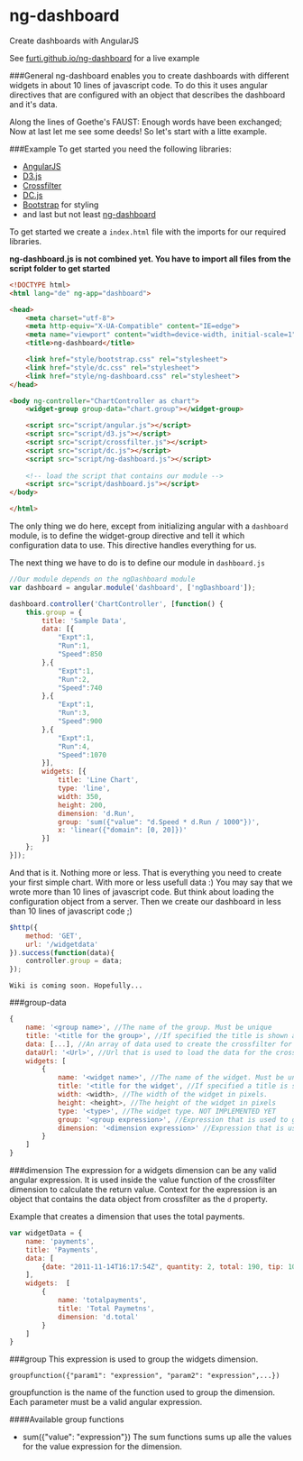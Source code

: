 ng-dashboard
============

Create dashboards with AngularJS

See [furti.github.io/ng-dashboard](http://furti.github.io/ng-dashboard) for a live example

###General
ng-dashboard enables you to create dashboards with different widgets in about 10 lines of javascript code.
To do this it uses angular directives that are configured with an object that describes the dashboard and it's data.

Along the lines of Goethe's FAUST: Enough words have been exchanged; Now at last let me see some deeds!
So let's start with a litte example.

###Example
To get started you need the following libraries:
* [AngularJS](https://angularjs.org/)
* [D3.js](http://d3js.org/)
* [Crossfilter](http://square.github.io/crossfilter/)
* [DC.js](http://dc-js.github.io/dc.js/)
* [Bootstrap](http://getbootstrap.com) for styling
* and last but not least [ng-dashboard](https://github.com/furti/ng-dashboard)

To get started we create a ```index.html``` file with the imports for our required libraries.

**ng-dashboard.js is not combined yet. You have to import all files from the script folder to get started**

```html
<!DOCTYPE html>
<html lang="de" ng-app="dashboard">

<head>
    <meta charset="utf-8">
    <meta http-equiv="X-UA-Compatible" content="IE=edge">
    <meta name="viewport" content="width=device-width, initial-scale=1">
    <title>ng-dashboard</title>

    <link href="style/bootstrap.css" rel="stylesheet">
    <link href="style/dc.css" rel="stylesheet">
    <link href="style/ng-dashboard.css" rel="stylesheet">
</head>

<body ng-controller="ChartController as chart">
    <widget-group group-data="chart.group"></widget-group>

    <script src="script/angular.js"></script>
    <script src="script/d3.js"></script>
    <script src="script/crossfilter.js"></script>
    <script src="script/dc.js"></script>
    <script src="script/ng-dashboard.js"></script>
    
    <!-- load the script that contains our module -->
    <script src="script/dashboard.js"></script>
</body>

</html>
```

The only thing we do here, except from initializing angular with a ```dashboard``` module, is to define the widget-group directive and
tell it which configuration data to use. This directive handles everything for us.

The next thing we have to do is to define our module in ```dashboard.js```

```javascript
//Our module depends on the ngDashboard module
var dashboard = angular.module('dashboard', ['ngDashboard']);

dashboard.controller('ChartController', [function() {
    this.group = {
        title: 'Sample Data',
        data: [{
            "Expt":1,
            "Run":1,
            "Speed":850
        },{
            "Expt":1,
            "Run":2,
            "Speed":740
        },{
            "Expt":1,
            "Run":3,
            "Speed":900
        },{
            "Expt":1,
            "Run":4,
            "Speed":1070
        }],
        widgets: [{
            title: 'Line Chart',
            type: 'line',
            width: 350,
            height: 200,
            dimension: 'd.Run',
            group: 'sum({"value": "d.Speed * d.Run / 1000"})',
            x: 'linear({"domain": [0, 20]})'
        }]
    };
}]);
```

And that is it. Nothing more or less. That is everything you need to create your first simple chart. With more or less usefull data :)
You may say that we wrote more than 10 lines of javascript code. But think about loading the configuration object from a server.
Then we create our dashboard in less than 10 lines of javascript code ;)

```javascript
$http({
    method: 'GET',
    url: '/widgetdata'
}).success(function(data){
    controller.group = data;
});
```

```Wiki is coming soon. Hopefully...```

###group-data
```javascript
{
    name: '<group name>', //The name of the group. Must be unique
    title: '<title for the group>', //If specified the title is shown above the widget group
    data: [...], //An array of data used to create the crossfilter for the widgets. Only used if not dataUrl is specified
    dataUrl: '<Url>', //Url that is used to load the data for the crossfilter. NOT IMPLEMENTED YET
    widgets: [
        {
            name: '<widget name>', //The name of the widget. Must be unique
            title: '<title for the widget', //If specified a title is shown for the widget
            width: <width>, //The width of the widget in pixels.
            height: <height>, //The height of the widget in pixels
            type: '<type>', //The widget type. NOT IMPLEMENTED YET
            group: '<group expression>', //Expression that is used to group the dimension for the widget. NOT IMPLEMENTED YET
            dimension: '<dimension expression>' //Expression that is used to create a dimension for the crossfilter. NOT IMPLEMENTED YET
        }
    ]
}
```

###dimension
The expression for a widgets dimension can be any valid angular expression.
It is used inside the value function of the crossfilter dimension to calculate the return value.
Context for the expression is an object that contains the data object from crossfilter as the ```d``` property.

Example that creates a dimension that uses the total payments.

```javascript
var widgetData = {
    name: 'payments',
    title: 'Payments',
    data: [
        {date: "2011-11-14T16:17:54Z", quantity: 2, total: 190, tip: 100, type: "tab"}
    ],
    widgets:  [
        {
            name: 'totalpayments',
            title: 'Total Paymetns',
            dimension: 'd.total'
        }
    ]
}
```

###group
This expression is used to group the widgets dimension.

```groupfunction({"param1": "expression", "param2": "expression",...})```

groupfunction is the name of the function used to group the dimension.
Each parameter must be a valid angular expression.

####Available group functions
* sum({"value": "expression"})
  The sum functions sums up alle the values for the value expression for the dimension.